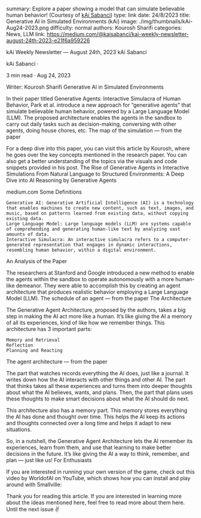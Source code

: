 summary: Explore a paper showing a model that can simulate believable human behavior! (Courtesy of [kAi Sabanci](https://kaisabanci.com/))
type: link
date: 24/8/2023
title: Generative AI in Simulated Environments (kAi)
image: ./img/thumbnails/kAi-Aug24-2023.png
difficulty: normal
authors: Kourosh Sharifi
categories: News, LLM
link: https://medium.com/@kaisabanci/kai-weekly-newsletter-august-24th-2023-e21f6a959226

kAi Weekly Newsletter — August 24th, 2023
kAi Sabanci

kAi Sabanci
·

3 min read
·
Aug 24, 2023

Writer: Kourosh Sharifi
Generative AI in Simulated Environments

In their paper titled Generative Agents: Interactive Simulacra of Human Behavior, Park et al. introduce a new approach for “generative agents” that simulate believable human behavior, powered by a Large Language Model (LLM). The proposed architecture enables the agents in the sandbox to carry out daily tasks such as decision-making, conversing with other agents, doing house chores, etc.
The map of the simulation — from the paper

For a deep dive into this paper, you can visit this article by Kourosh, where he goes over the key concepts mentioned in the research paper. You can also get a better understanding of the topics via the visuals and code snippets provided in his post.
The Rise of Generative Agents in Interactive Simulations
From Natural Language to Structured Environments: A Deep Dive into AI Reasoning by Generative Agents

medium.com
Some Definitions

    Generative AI: Generative Artificial Intelligence (AI) is a technology that enables machines to create new content, such as text, images, and music, based on patterns learned from existing data, without copying existing data.
    Large Language Model: Large language models (LLM) are systems capable of comprehending and generating human-like text by analyzing vast amounts of data.
    Interactive Simulacra: An interactive simulacra refers to a computer-generated representation that engages in dynamic interactions, resembling human behavior, within a digital environment.

An Analysis of the Paper

The researchers at Stanford and Google introduced a new method to enable the agents within the sandbox to operate autonomously with a more human-like demeanor. They were able to accomplish this by creating an agent architecture that produces realistic behavior employing a Large Language Model (LLM).
The schedule of an agent — from the paper
The Architecture

The Generative Agent Architecture, proposed by the authors, takes a big step in making the AI act more like a human. It’s like giving the AI a memory of all its experiences, kind of like how we remember things. This architecture has 3 important parts:

    Memory and Retrieval
    Reflection
    Planning and Reacting

The agent architecture — from the paper

The part that watches records everything the AI does, just like a journal. It writes down how the AI interacts with other things and other AI. The part that thinks takes all these experiences and turns them into deeper thoughts about what the AI believes, wants, and plans. Then, the part that plans uses these thoughts to make smart decisions about what the AI should do next.

This architecture also has a memory part. This memory stores everything the AI has done and thought over time. This helps the AI keep its actions and thoughts connected over a long time and helps it adapt to new situations.

So, in a nutshell, the Generative Agent Architecture lets the AI remember its experiences, learn from them, and use that learning to make better decisions in the future. It’s like giving the AI a way to think, remember, and plan — just like us!
For Enthusiasts

If you are interested in running your own version of the game, check out this video by WorldofAI on YouTube, which shows how you can install and play around with Smallville:

Thank you for reading this article. If you are interested in learning more about the ideas mentioned here, feel free to read more about them here. Until the next issue ✌️
